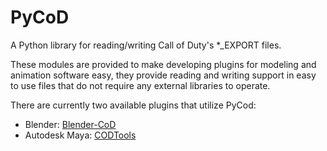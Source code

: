 # PyCoD
A Python library for reading/writing Call of Duty's *_EXPORT files.

These modules are provided to make developing plugins for modeling and animation software easy, they provide reading and writing support in easy to use files that do not require any external libraries to operate.


There are currently two available plugins that utilize PyCod:
- Blender: [Blender-CoD](https://github.com/CoDEmanX/blender-cod)
- Autodesk Maya: [CODTools](https://github.com/dtzxporter/CODTools)
